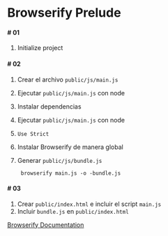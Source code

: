 Browserify Prelude
==================

#### # 01
1. Initialize project

#### # 02
1. Crear el archivo `public/js/main.js`
2. Ejecutar `public/js/main.js` con node
3. Instalar dependencias
4. Ejecutar `public/js/main.js` con node
5. `Use Strict`
5. Instalar Browserify de manera global
6. Generar `public/js/bundle.js`

        browserify main.js -o -bundle.js

#### # 03
1. Crear `public/index.html` e incluir el script `main.js`
2. Incluir `bundle.js` en `public/index.html`


[Browserify Documentation](https://github.com/substack/node-browserify#browserify)
